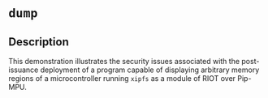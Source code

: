 # `dump`

## Description

This demonstration illustrates the security issues associated with the
post-issuance deployment of a program capable of displaying arbitrary
memory regions of a microcontroller running `xipfs` as a module of RIOT
over Pip-MPU.
